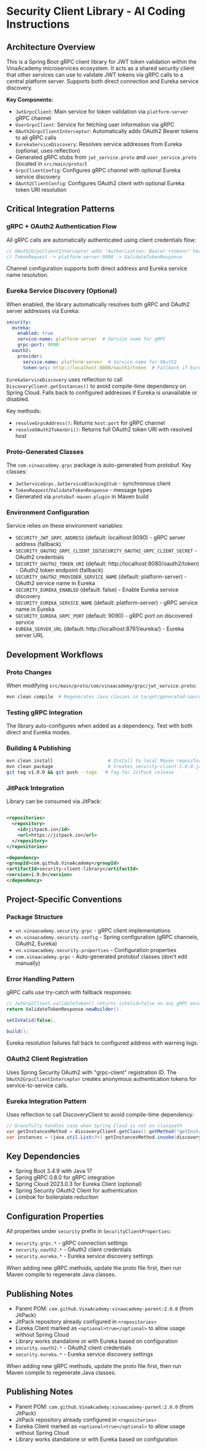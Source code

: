 # Security Client Library - AI Coding Instructions

## Architecture Overview

This is a Spring Boot gRPC client library for JWT token validation within the VinaAcademy
microservices ecosystem. It acts as a shared security client that other services can use to validate
JWT tokens via gRPC calls to a central platform server. Supports both direct connection and Eureka
service discovery.

**Key Components:**

- `JwtGrpcClient`: Main service for token validation via `platform-server` gRPC channel
- `UserGrpcClient`: Service for fetching user information via gRPC
- `OAuth2GrpcClientInterceptor`: Automatically adds OAuth2 Bearer tokens to all gRPC calls
- `EurekaServiceDiscovery`: Resolves service addresses from Eureka (optional, uses reflection)
- Generated gRPC stubs from `jwt_service.proto` and `user_service.proto` (located in `src/main/proto/`)
- `GrpcClientConfig`: Configures gRPC channel with optional Eureka service discovery
- `OAuth2ClientConfig`: Configures OAuth2 client with optional Eureka token URI resolution

## Critical Integration Patterns

### gRPC + OAuth2 Authentication Flow

All gRPC calls are automatically authenticated using client credentials flow:

```java
// OAuth2GrpcClientInterceptor adds "Authorization: Bearer <token>" header
// TokenRequest -> platform-server:9090 -> ValidateTokenResponse
```

Channel configuration supports both direct address and Eureka service name resolution.

### Eureka Service Discovery (Optional)

When enabled, the library automatically resolves both gRPC and OAuth2 server addresses via Eureka:

```yaml
security:
  eureka:
    enabled: true
    service-name: platform-server  # Service name for gRPC
    grpc-port: 9090
  oauth2:
    provider:
      service-name: platform-server  # Service name for OAuth2
      token-uri: http://localhost:8080/oauth2/token  # Fallback if Eureka fails
```

`EurekaServiceDiscovery` uses reflection to call `DiscoveryClient.getInstances()` to avoid compile-time
dependency on Spring Cloud. Falls back to configured addresses if Eureka is unavailable or disabled.

Key methods:
- `resolveGrpcAddress()`: Returns `host:port` for gRPC channel
- `resolveOAuth2TokenUri()`: Returns full OAuth2 token URI with resolved host

### Proto-Generated Classes

The `com.vinaacademy.grpc` package is auto-generated from protobuf. Key classes:

- `JwtServiceGrpc.JwtServiceBlockingStub` - synchronous client
- `TokenRequest`/`ValidateTokenResponse` - message types
- Generated via `protobuf-maven-plugin` in Maven build

### Environment Configuration

Service relies on these environment variables:

- `SECURITY_JWT_GRPC_ADDRESS` (default: localhost:9090) - gRPC server address (fallback)
- `SECURITY_OAUTH2_GRPC_CLIENT_ID`/`SECURITY_OAUTH2_GRPC_CLIENT_SECRET` - OAuth2 credentials
- `SECURITY_OAUTH2_TOKEN_URI` (default: http://localhost:8080/oauth2/token) - OAuth2 token endpoint (fallback)
- `SECURITY_OAUTH2_PROVIDER_SERVICE_NAME` (default: platform-server) - OAuth2 service name in Eureka
- `SECURITY_EUREKA_ENABLED` (default: false) - Enable Eureka service discovery
- `SECURITY_EUREKA_SERVICE_NAME` (default: platform-server) - gRPC service name in Eureka
- `SECURITY_EUREKA_GRPC_PORT` (default: 9090) - gRPC port on discovered service
- `EUREKA_SERVER_URL` (default: http://localhost:8761/eureka/) - Eureka server URL

## Development Workflows

### Proto Changes

When modifying `src/main/proto/com/vinaacademy/grpc/jwt_service.proto`:

```bash
mvn clean compile  # Regenerates Java classes in target/generated-sources/protobuf/
```

### Testing gRPC Integration

The library auto-configures when added as a dependency. Test with both direct and Eureka modes.

### Building & Publishing

```bash
mvn clean install                    # Install to local Maven repository
mvn clean package                    # Creates security-client-1.0.0.jar
git tag v1.0.0 && git push --tags   # Tag for JitPack release
```

### JitPack Integration

Library can be consumed via JitPack:

```xml

<repositories>
  <repository>
    <id>jitpack.io</id>
    <url>https://jitpack.io</url>
  </repository>
</repositories>

<dependency>
<groupId>com.github.VinaAcademy</groupId>
<artifactId>security-client-library</artifactId>
<version>1.0.0</version>
</dependency>
```

## Project-Specific Conventions

### Package Structure

- `vn.vinaacademy.security.grpc` - gRPC client implementations
- `vn.vinaacademy.security.config` - Spring configuration (gRPC channels, OAuth2, Eureka)
- `vn.vinaacademy.security.properties` - Configuration properties
- `com.vinaacademy.grpc` - Auto-generated protobuf classes (don't edit manually)

### Error Handling Pattern

gRPC calls use try-catch with fallback responses:

```java
// JwtGrpcClient.validateToken() returns isValid=false on any gRPC exception
return ValidateTokenResponse.newBuilder().

setIsValid(false).

build();
```

Eureka resolution failures fall back to configured address with warning logs.

### OAuth2 Client Registration

Uses Spring Security OAuth2 with "grpc-client" registration ID. The `OAuth2GrpcClientInterceptor`
creates anonymous authentication tokens for service-to-service calls.

### Eureka Integration Pattern

Uses reflection to call DiscoveryClient to avoid compile-time dependency:

```java
// Gracefully handles case when Spring Cloud is not on classpath
var getInstancesMethod = discoveryClient.getClass().getMethod("getInstances", String.class);
var instances = (java.util.List<?>) getInstancesMethod.invoke(discoveryClient, serviceName);
```

## Key Dependencies

- Spring Boot 3.4.9 with Java 17
- Spring gRPC 0.8.0 for gRPC integration
- Spring Cloud 2023.0.3 for Eureka Client (optional)
- Spring Security OAuth2 Client for authentication
- Lombok for boilerplate reduction

## Configuration Properties

All properties under `security` prefix in `SecurityClientProperties`:

- `security.grpc.*` - gRPC connection settings
- `security.oauth2.*` - OAuth2 client credentials
- `security.eureka.*` - Eureka service discovery settings

When adding new gRPC methods, update the proto file first, then run Maven compile to regenerate Java
classes.

## Publishing Notes

- Parent POM: `com.github.VinaAcademy:vinaacademy-parent:2.0.0` (from JitPack)
- JitPack repository already configured in `<repositories>`
- Eureka Client marked as `<optional>true</optional>` to allow usage without Spring Cloud
- Library works standalone or with Eureka based on configuration
- `security.oauth2.*` - OAuth2 client credentials
- `security.eureka.*` - Eureka service discovery settings

When adding new gRPC methods, update the proto file first, then run Maven compile to regenerate Java
classes.

## Publishing Notes

- Parent POM: `com.github.VinaAcademy:vinaacademy-parent:2.0.0` (from JitPack)
- JitPack repository already configured in `<repositories>`
- Eureka Client marked as `<optional>true</optional>` to allow usage without Spring Cloud
- Library works standalone or with Eureka based on configuration
